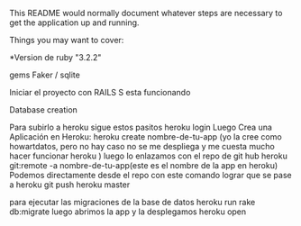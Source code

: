 This README would normally document whatever steps are necessary to get the application up and running.

Things you may want to cover:

*Version de ruby "3.2.2"

gems Faker / sqlite

Iniciar el proyecto con RAILS S esta funcionando

Database creation

Para subirlo a heroku sigue estos pasitos heroku login Luego Crea una Aplicación en Heroku: heroku create nombre-de-tu-app (yo la cree como howartdatos, pero no hay caso no se me despliega y me cuesta mucho hacer funcionar heroku ) luego lo enlazamos con el repo de git hub heroku git:remote -a nombre-de-tu-app(este es el nombre de la app en heroku) Podemos directamente desde el repo con este comando lograr que se pase a heroku git push heroku master

para ejecutar las migraciones de la base de datos heroku run rake db:migrate luego abrimos la app y la desplegamos heroku open

